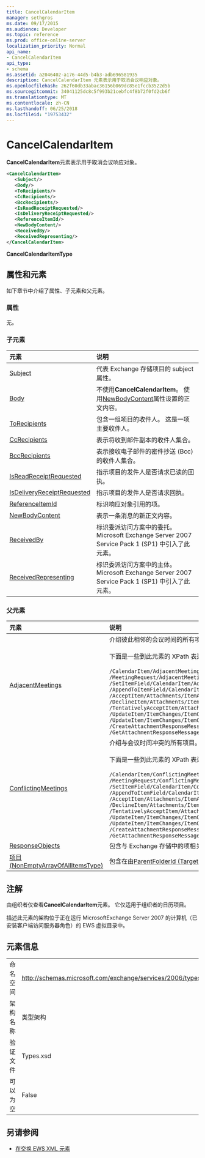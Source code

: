 ```yaml
---
title: CancelCalendarItem
manager: sethgros
ms.date: 09/17/2015
ms.audience: Developer
ms.topic: reference
ms.prod: office-online-server
localization_priority: Normal
api_name:
- CancelCalendarItem
api_type:
- schema
ms.assetid: a2046402-a176-44d5-b4b3-adb696581935
description: CancelCalendarItem 元素表示用于取消会议响应对象。
ms.openlocfilehash: 262f60db33abac36156b069dc85e1fccb3522d5b
ms.sourcegitcommit: 34041125dc8c5f993b21cebfc4f8b72f0fd2cb6f
ms.translationtype: MT
ms.contentlocale: zh-CN
ms.lasthandoff: 06/25/2018
ms.locfileid: "19753432"
---
```

# <a name="cancelcalendaritem"></a>CancelCalendarItem

**CancelCalendarItem**元素表示用于取消会议响应对象。 
  
```xml
<CancelCalendarItem>
   <Subject/>
   <Body/>
   <ToRecipients/>
   <CcRecipients/>
   <BccRecipients/>
   <IsReadReceiptRequested/>
   <IsDeliveryReceiptRequested/>
   <ReferenceItemId/>
   <NewBodyContent/>
   <ReceivedBy/>
   <ReceivedRepresenting/>
</CancelCalendarItem>
```

 **CancelCalendarItemType**
## <a name="attributes-and-elements"></a>属性和元素

如下章节中介绍了属性、子元素和父元素。
  
### <a name="attributes"></a>属性

无。
  
### <a name="child-elements"></a>子元素

|**元素**|**说明**|
|:-----|:-----|
|[Subject](subject.md) <br/> |代表 Exchange 存储项目的 subject 属性。  <br/> |
|[Body](body.md) <br/> |不使用**CancelCalendarItem**。 使用[NewBodyContent](newbodycontent.md)属性设置的正文内容。  <br/> |
|[ToRecipients](torecipients.md) <br/> |包含一组项目的收件人。 这是一项主要收件人。  <br/> |
|[CcRecipients](ccrecipients.md) <br/> |表示将收到邮件副本的收件人集合。  <br/> |
|[BccRecipients](bccrecipients.md) <br/> |表示接收电子邮件的密件抄送 (Bcc) 的收件人集合。  <br/> |
|[IsReadReceiptRequested](isreadreceiptrequested.md) <br/> |指示项目的发件人是否请求已读的回执。  <br/> |
|[IsDeliveryReceiptRequested](isdeliveryreceiptrequested.md) <br/> |指示项目的发件人是否请求回执。  <br/> |
|[ReferenceItemId](referenceitemid.md) <br/> |标识响应对象引用的项。  <br/> |
|[NewBodyContent](newbodycontent.md) <br/> |表示一条消息的新正文内容。  <br/> |
|[ReceivedBy](receivedby.md) <br/> |标识委派访问方案中的委托。 Microsoft Exchange Server 2007 Service Pack 1 (SP1) 中引入了此元素。  <br/> |
|[ReceivedRepresenting](receivedrepresenting.md) <br/> |标识委派访问方案中的主体。 Microsoft Exchange Server 2007 Service Pack 1 (SP1) 中引入了此元素。  <br/> |
   
### <a name="parent-elements"></a>父元素

|**元素**|**说明**|
|:-----|:-----|
|[AdjacentMeetings](adjacentmeetings.md) <br/> | 介绍彼此相邻的会议时间的所有项目。<br/><br/> 下面是一些到此元素的 XPath 表达式：<br/><br/>`/CalendarItem/AdjacentMeetings` <br/>  `/MeetingRequest/AdjacentMeetings` <br/>  `/SetItemField/CalendarItem/AdjacentMeetings` <br/>  `/AppendToItemField/CalendarItem/AdjacentMeetings` <br/>  `/AcceptItem/Attachments/ItemAttachment/CalendarItem/AdjacentMeetings` <br/>  `/DeclineItem/Attachments/ItemAttachment/CalendarItem/AdjacentMeetings` <br/>  `/TentativelyAcceptItem/Attachments/ItemAttachment/CalendarItem/AdjacentMeetings` <br/>  `/UpdateItem/ItemChanges/ItemChange/Updates/SetItemField/CalendarItem/AdjacentMeetings` <br/>  `/UpdateItem/ItemChanges/ItemChange/Updates/AppendToItemField/CalendarItem/AdjacentMeetings` <br/>  `/CreateAttachmentResponseMessage/Attachments/ItemAttachment/CalendarItem/AdjacentMeetings` <br/>  `/GetAttachmentResponseMessage/Attachments/ItemAttachment/CalendarItem/AdjacentMeetings` <br/> |
|[ConflictingMeetings](conflictingmeetings.md) <br/> | 介绍与会议时间冲突的所有项目。<br/><br/>下面是一些到此元素的 XPath 表达式：<br/><br/>`/CalendarItem/ConflictingMeetings` <br/>  `/MeetingRequest/ConflictingMeetings` <br/>  `/SetItemField/CalendarItem/ConflictingMeetings` <br/>  `/AppendToItemField/CalendarItem/ConflictingMeetings` <br/>  `/AcceptItem/Attachments/ItemAttachment/CalendarItem/ConflictingMeetings` <br/>  `/DeclineItem/Attachments/ItemAttachment/CalendarItem/ConflictingMeetings` <br/>  `/TentativelyAcceptItem/Attachments/ItemAttachment/CalendarItem/ConflictingMeetings` <br/>  `/UpdateItem/ItemChanges/ItemChange/Updates/SetItemField/CalendarItem/ConflictingMeetings` <br/>  `/UpdateItem/ItemChanges/ItemChange/Updates/AppendToItemField/CalendarItem/ConflictingMeetings` <br/>  `/CreateAttachmentResponseMessage/Attachments/ItemAttachment/CalendarItem/ConflictingMeetings` <br/>  `/GetAttachmentResponseMessage/Attachments/ItemAttachment/CalendarItem/ConflictingMeetings` <br/> |
|[ResponseObjects](responseobjects.md) <br/> |包含与 Exchange 存储中的项相关联的所有响应对象的集合。  <br/> |
|[项目 (NonEmptyArrayOfAllItemsType)](items-nonemptyarrayofallitemstype.md) <br/> |包含在由[ParentFolderId (TargetFolderIdType)](parentfolderid-targetfolderidtype.md)元素标识的文件夹中创建的项的数组。  <br/> |
   
## <a name="remarks"></a>注解

由组织者仅查看**CancelCalendarItem**元素。 它仅适用于组织者的日历项目。 
  
描述此元素的架构位于正在运行 MicrosoftExchange Server 2007 的计算机（已安装客户端访问服务器角色）的 EWS 虚拟目录中。
  
## <a name="element-information"></a>元素信息

|||
|:-----|:-----|
|命名空间  <br/> |http://schemas.microsoft.com/exchange/services/2006/types  <br/> |
|架构名称  <br/> |类型架构  <br/> |
|验证文件  <br/> |Types.xsd  <br/> |
|可以为空  <br/> |False  <br/> |
   
## <a name="see-also"></a>另请参阅

- [在交换 EWS XML 元素](ews-xml-elements-in-exchange.md)


